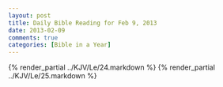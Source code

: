 ```yaml
---
layout: post
title: Daily Bible Reading for Feb 9, 2013
date: 2013-02-09
comments: true
categories: [Bible in a Year]
---
```

{% render_partial ../KJV/Le/24.markdown %}
{% render_partial ../KJV/Le/25.markdown %}
